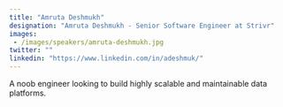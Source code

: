 ```yaml
---
title: "Amruta Deshmukh"
designation: "Amruta Deshmukh - Senior Software Engineer at Strivr"
images: 
 - /images/speakers/amruta-deshmukh.jpg
twitter: ""
linkedin: "https://www.linkedin.com/in/adeshmuk/"
---
```


A noob engineer looking to build highly scalable and maintainable data platforms.